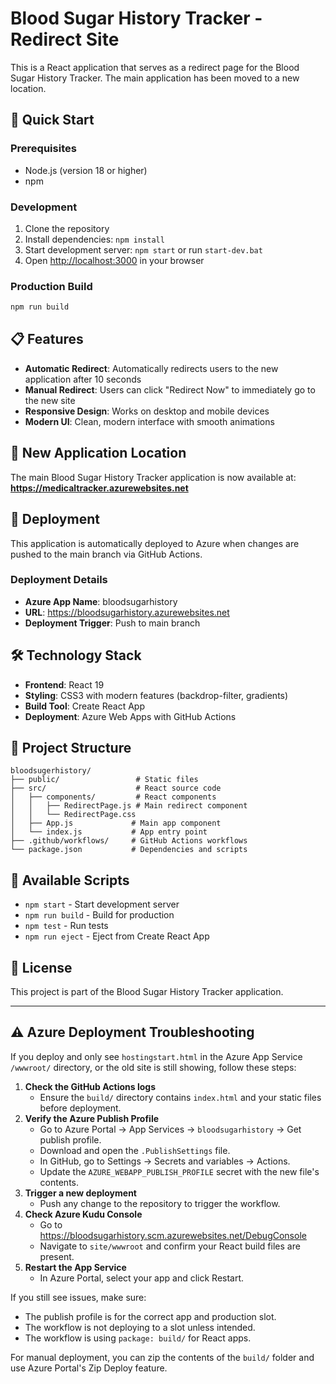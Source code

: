 # Blood Sugar History Tracker - Redirect Site

This is a React application that serves as a redirect page for the Blood Sugar History Tracker. The main application has been moved to a new location.

## 🚀 Quick Start

### Prerequisites
- Node.js (version 18 or higher)
- npm

### Development
1. Clone the repository
2. Install dependencies: `npm install`
3. Start development server: `npm start` or run `start-dev.bat`
4. Open [http://localhost:3000](http://localhost:3000) in your browser

### Production Build
```bash
npm run build
```

## 📋 Features

- **Automatic Redirect**: Automatically redirects users to the new application after 10 seconds
- **Manual Redirect**: Users can click "Redirect Now" to immediately go to the new site
- **Responsive Design**: Works on desktop and mobile devices
- **Modern UI**: Clean, modern interface with smooth animations

## 🔗 New Application Location

The main Blood Sugar History Tracker application is now available at:
**https://medicaltracker.azurewebsites.net**

## 🚀 Deployment

This application is automatically deployed to Azure when changes are pushed to the main branch via GitHub Actions.

### Deployment Details
- **Azure App Name**: bloodsugarhistory
- **URL**: https://bloodsugarhistory.azurewebsites.net
- **Deployment Trigger**: Push to main branch

## 🛠️ Technology Stack

- **Frontend**: React 19
- **Styling**: CSS3 with modern features (backdrop-filter, gradients)
- **Build Tool**: Create React App
- **Deployment**: Azure Web Apps with GitHub Actions

## 📁 Project Structure

```
bloodsugerhistory/
├── public/                 # Static files
├── src/                    # React source code
│   ├── components/         # React components
│   │   ├── RedirectPage.js # Main redirect component
│   │   └── RedirectPage.css
│   ├── App.js             # Main app component
│   └── index.js           # App entry point
├── .github/workflows/     # GitHub Actions workflows
└── package.json           # Dependencies and scripts
```

## 🔧 Available Scripts

- `npm start` - Start development server
- `npm run build` - Build for production
- `npm test` - Run tests
- `npm run eject` - Eject from Create React App

## 📝 License

This project is part of the Blood Sugar History Tracker application.

---

## ⚠️ Azure Deployment Troubleshooting

If you deploy and only see `hostingstart.html` in the Azure App Service `/wwwroot/` directory, or the old site is still showing, follow these steps:

1. **Check the GitHub Actions logs**
   - Ensure the `build/` directory contains `index.html` and your static files before deployment.
2. **Verify the Azure Publish Profile**
   - Go to Azure Portal → App Services → `bloodsugarhistory` → Get publish profile.
   - Download and open the `.PublishSettings` file.
   - In GitHub, go to Settings → Secrets and variables → Actions.
   - Update the `AZURE_WEBAPP_PUBLISH_PROFILE` secret with the new file's contents.
3. **Trigger a new deployment**
   - Push any change to the repository to trigger the workflow.
4. **Check Azure Kudu Console**
   - Go to https://bloodsugarhistory.scm.azurewebsites.net/DebugConsole
   - Navigate to `site/wwwroot` and confirm your React build files are present.
5. **Restart the App Service**
   - In Azure Portal, select your app and click Restart.

If you still see issues, make sure:
- The publish profile is for the correct app and production slot.
- The workflow is not deploying to a slot unless intended.
- The workflow is using `package: build/` for React apps.

For manual deployment, you can zip the contents of the `build/` folder and use Azure Portal's Zip Deploy feature.